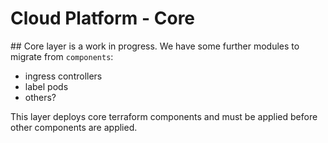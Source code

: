 # Cloud Platform - Core

## Core layer is a work in progress. We have some further modules to migrate from `components`:

- ingress controllers
- label pods
- others?

This layer deploys core terraform components and must be applied before other components are applied.
